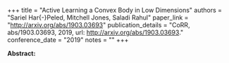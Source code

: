 +++
title = "Active Learning a Convex Body in Low Dimensions"
authors = "Sariel Har{-}Peled, Mitchell Jones, Saladi Rahul"
paper_link = "http://arxiv.org/abs/1903.03693"
publication_details = "CoRR, abs/1903.03693, 2019, url: <a href='http://arxiv.org/abs/1903.03693' target='_blank'>http://arxiv.org/abs/1903.03693</a>."
conference_date = "2019"
notes = ""
+++

<b>Abstract:</b>

